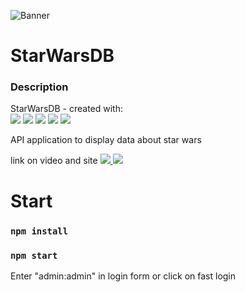 ![Banner](https://cdn.discordapp.com/attachments/736633764930912257/990001528104443944/STARDB.png)
# StarWarsDB 

### Description 
StarWarsDB - created with:<br>
<img src="https://img.shields.io/badge/react-%2320232a.svg?style=for-the-badge&logo=react&logoColor=%2361DAFB"> 
<img src="https://img.shields.io/badge/api-%2320232a.svg?style=for-the-badge&logo=api&logoColor=%2361DAFB"> 
<img src="https://img.shields.io/badge/React_Router-CA4245?style=for-the-badge&logo=react-router&logoColor=white"> 
<img src="https://img.shields.io/badge/MUI-%230081CB.svg?style=for-the-badge&logo=mui&logoColor=white"> 
<img src="https://img.shields.io/badge/SASS-hotpink.svg?style=for-the-badge&logo=SASS&logoColor=white"> 

API application to display data about star wars

link on video and site 
<a target="_blank" href="https://star-wars-db-zeta.vercel.app/">
    <img src="https://img.shields.io/badge/vercel-%23000000.svg?style=for-the-badge&logo=vercel&logoColor=white"/>
</a>
<a target="_blank" href="https://youtu.be/TMMOkiXpLrs">
    <img src="https://img.shields.io/badge/YouTube-%23FF0000.svg?style=for-the-badge&logo=YouTube&logoColor=white"/>
</a>

# Start 

### `npm install`
### `npm start`

Enter "admin:admin" in login form or click on fast login
